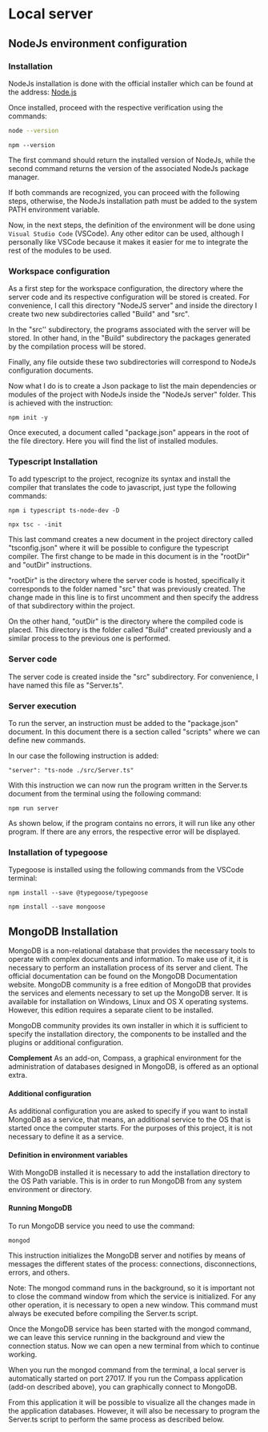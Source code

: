 # Local server

## NodeJs environment configuration
### Installation
NodeJs installation is done with the official installer which can be found at the address: [Node.js](https://nodejs.org/en)

Once installed, proceed with the respective verification using the commands:

```bash
node --version
```

``npm --version``

The first command should return the installed version of NodeJs, while the second command returns the version of the associated NodeJs package manager.

If both commands are recognized, you can proceed with the following steps, otherwise, the NodeJs installation path must be added to the system PATH environment variable.

Now, in the next steps, the definition of the environment will be done using `Visual Studio Code` (VSCode). Any other editor can be used, although I personally like VSCode because it makes it easier for me to integrate the rest of the modules to be used.

### Workspace configuration
As a first step for the workspace configuration, the directory where the server code and its respective configuration will be stored is created. For convenience, I call this directory "NodeJS server" and inside the directory I create two new subdirectories called "Build" and "src".

In the "src'' subdirectory, the programs associated with the server will be stored. In other hand, in the "Build" subdirectory the packages generated by the compilation process will be stored.

Finally, any file outside these two subdirectories will correspond to NodeJs configuration documents.

Now what I do is to create a Json package to list the main dependencies or modules of the project with NodeJs inside the "NodeJs server" folder. This is achieved with the instruction:

``npm init -y``

Once executed, a document called "package.json" appears in the root of the file directory. Here you will find the list of installed modules.  

### Typescript Installation
To add typescript to the project, recognize its syntax and install the compiler that translates the code to javascript, just type the following commands:

``npm i typescript ts-node-dev -D``

``npx tsc - -init``

This last command creates a new document in the project directory called "tsconfig.json" where it will be possible to configure the typescript compiler. The first change to be made in this document is in the "rootDir" and "outDir" instructions.

"rootDir" is the directory where the server code is hosted, specifically it corresponds to the folder named "src" that was previously created. The change made in this line is to first uncomment and then specify the address of that subdirectory within the project.

On the other hand, "outDir" is the directory where the compiled code is placed. This directory is the folder called "Build" created previously and a similar process to the previous one is performed.

### Server code
The server code is created inside the "src" subdirectory. For convenience, I have named this file as "Server.ts".

### Server execution
To run the server, an instruction must be added to the "package.json" document. In this document there is a section called "scripts" where we can define new commands.

In our case the following instruction is added:

``"server": "ts-node ./src/Server.ts"``

With this instruction we can now run the program written in the Server.ts document from the terminal using the following command:

``npm run server``

As shown below, if the program contains no errors, it will run like any other program. If there are any errors, the respective error will be displayed.

### Installation of typegoose
Typegoose is installed using the following commands from the VSCode terminal:

``npm install --save @typegoose/typegoose``

``npm install --save mongoose``

## MongoDB Installation
MongoDB is a non-relational database that provides the necessary tools to operate with complex documents and information.
To make use of it, it is necessary to perform an installation process of its server and client. The official documentation can be found on the MongoDB Documentation website.
MongoDB community is a free edition of MongoDB that provides the services and elements necessary to set up the MongoDB server. It is available for installation on Windows, Linux and OS X operating systems. However, this edition requires a separate client to be installed.

MongoDB community provides its own installer in which it is sufficient to specify the installation directory, the components to be installed and the plugins or additional configuration.

**Complement**
As an add-on, Compass, a graphical environment for the administration of databases designed in MongoDB, is offered as an optional extra.

#### Additional configuration
As additional configuration you are asked to specify if you want to install MongoDB as a service, that means, an additional service to the OS that is started once the computer starts. For the purposes of this project, it is not necessary to define it as a service.

#### Definition in environment variables
With MongoDB installed it is necessary to add the installation directory to the OS Path variable. This is in order to run MongoDB from any system environment or directory.

#### Running MongoDB
To run MongoDB service you need to use the command:

``mongod``

This instruction initializes the MongoDB server and notifies by means of messages the different states of the process: connections, disconnections, errors, and others.

Note: The mongod command runs in the background, so it is important not to close the command window from which the service is initialized. For any other operation, it is necessary to open a new window. This command must always be executed before compiling the Server.ts script.

Once the MongoDB service has been started with the mongod command, we can leave this service running in the background and view the connection status. Now we can open a new terminal from which to continue working.
 
When you run the mongod command from the terminal, a local server is automatically started on port 27017. If you run the Compass application (add-on described above), you can graphically connect to MongoDB.

From this application it will be possible to visualize all the changes made in the application databases.
However, it will also be necessary to program the Server.ts script to perform the same process as described below.

